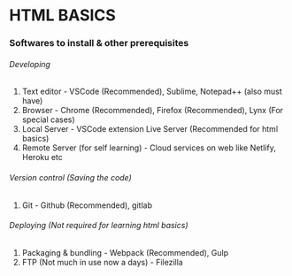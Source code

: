 # HTML BASICS

### Softwares to install & other prerequisites

###### Developing
1. Text editor - VSCode (Recommended), Sublime, Notepad++ (also must have)
2. Browser - Chrome (Recommended), Firefox (Recommended), Lynx (For special cases)
3. Local Server - VSCode extension Live Server (Recommended for html basics)
4. Remote Server (for self learning) - Cloud services on web like Netlify, Heroku etc

###### Version control (Saving the code)
1. Git - Github (Recommended), gitlab

###### Deploying (Not required for learning html basics)
1. Packaging & bundling - Webpack (Recommended), Gulp
2. FTP (Not much in use now a days) - Filezilla 


